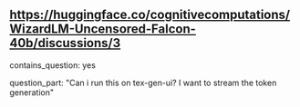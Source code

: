 ## https://huggingface.co/cognitivecomputations/WizardLM-Uncensored-Falcon-40b/discussions/3

contains_question: yes

question_part: "Can i run this on tex-gen-ui? I want to stream the token generation"